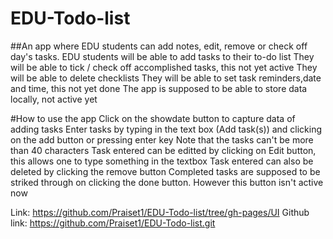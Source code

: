 # EDU-Todo-list
##An app where EDU students can add  notes, edit, remove or check off day's tasks. 
EDU students will be able to add tasks to their to-do list
They will be able to tick / check off accomplished tasks, this not yet active
They will be able to delete checklists
They will be able to set task reminders,date and time, this not yet done
The app is supposed to be able to store data locally, not active yet

#How to use the app
Click on the showdate button to capture data of adding tasks
Enter tasks by typing in the text box (Add task(s)) and clicking on the add button or pressing enter key
Note that the tasks can't be more than 40 characters
Task entered can be editted by clicking on Edit button, this allows one to type something in the textbox
Task entered can also be deleted by clicking the remove button
Completed tasks are supposed to be striked through on clicking the done button. However this button isn't active now

Link: https://github.com/Praiset1/EDU-Todo-list/tree/gh-pages/UI
Github link: https://github.com/Praiset1/EDU-Todo-list.git

